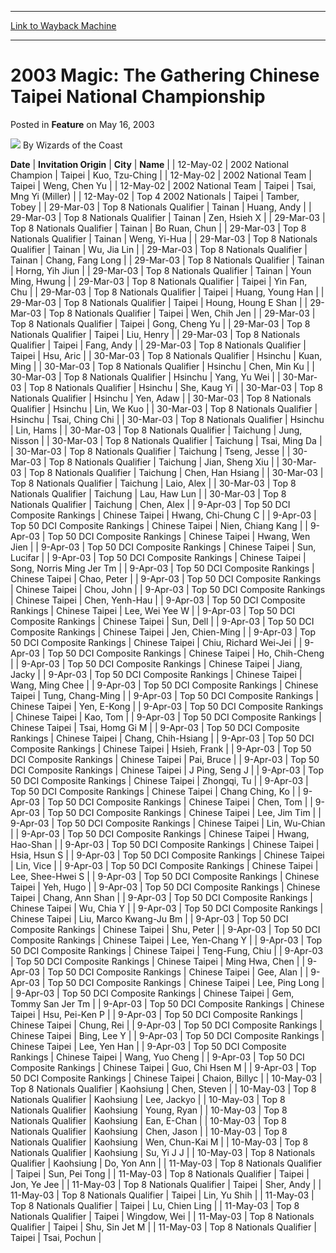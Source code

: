 
---
[Link to Wayback Machine](https://web.archive.org/web/20211027111942/https://magic.wizards.com/en/articles/archive/feature/2003-magic-gathering-chinese-taipei-national-championship-2003-05-16)

[_metadata_:author]:- "Wizards of the Coast"
[_metadata_:description]:- "DateInvitation OriginCityName 12-May-022002 National ChampionTaipeiKuo, Tzu-Ching 12-May-022002 National TeamTaipeiWeng, Chen Yu 12-May-022002 National TeamTaipeiTsai, Mng Yi (Miller) 12-May-02Top 4 2002 NationalsTaipeiTamber, Tobey 29-Mar-03Top 8 Nationals QualifierTainanHuang, Andy 29-Mar-03Top 8 Nationals QualifierTainanZen, Hsieh X 29-Mar-03Top 8 Nationals"
[_metadata_:generator]:- "Drupal 7 (http://drupal.org)"
[_metadata_:publish_date]:- "2003-05-16"
[_metadata_:title]:- "2003 Magic: The Gathering Chinese Taipei National Championship"
[_metadata_:wayback_capture_timestamp]:- "2021-10-27 11:19:42+00:00"
[_metadata_:wayback_raw_url]:- "https://web.archive.org/web/20211027111942id_/https://magic.wizards.com/en/articles/archive/feature/2003-magic-gathering-chinese-taipei-national-championship-2003-05-16"
[_metadata_:wayback_url]:- "https://magic.wizards.com/en/articles/archive/feature/2003-magic-gathering-chinese-taipei-national-championship-2003-05-16"
---


2003 Magic: The Gathering Chinese Taipei National Championship
==============================================================



 Posted in **Feature**
 on May 16, 2003 






![](https://media.magic.wizards.com/styles/auth_small/public/images/person/wizards_author.jpg)
By Wizards of the Coast













 **Date** | **Invitation Origin** | **City** | **Name** |
| 12-May-02 | 2002 National Champion | Taipei | Kuo, Tzu-Ching |
| 12-May-02 | 2002 National Team | Taipei | Weng, Chen Yu |
| 12-May-02 | 2002 National Team | Taipei | Tsai, Mng Yi (Miller) |
| 12-May-02 | Top 4 2002 Nationals | Taipei | Tamber, Tobey |
| 29-Mar-03 | Top 8 Nationals Qualifier | Tainan | Huang, Andy |
| 29-Mar-03 | Top 8 Nationals Qualifier | Tainan | Zen, Hsieh X |
| 29-Mar-03 | Top 8 Nationals Qualifier | Tainan | Bo Ruan, Chun |
| 29-Mar-03 | Top 8 Nationals Qualifier | Tainan | Weng, Yi-Hua |
| 29-Mar-03 | Top 8 Nationals Qualifier | Tainan | Wu, Jia Lin |
| 29-Mar-03 | Top 8 Nationals Qualifier | Tainan | Chang, Fang Long |
| 29-Mar-03 | Top 8 Nationals Qualifier | Tainan | Horng, Yih Jiun |
| 29-Mar-03 | Top 8 Nationals Qualifier | Tainan | Youn Ming, Hwung |
| 29-Mar-03 | Top 8 Nationals Qualifier | Taipei | Yin Fan, Chu |
| 29-Mar-03 | Top 8 Nationals Qualifier | Taipei | Huang, Young Han |
| 29-Mar-03 | Top 8 Nationals Qualifier | Taipei | Houng, Houng E Shan |
| 29-Mar-03 | Top 8 Nationals Qualifier | Taipei | Wen, Chih Jen |
| 29-Mar-03 | Top 8 Nationals Qualifier | Taipei | Gong, Cheng Yu |
| 29-Mar-03 | Top 8 Nationals Qualifier | Taipei | Liu, Henry |
| 29-Mar-03 | Top 8 Nationals Qualifier | Taipei | Fang, Andy |
| 29-Mar-03 | Top 8 Nationals Qualifier | Taipei | Hsu, Aric |
| 30-Mar-03 | Top 8 Nationals Qualifier | Hsinchu | Kuan, Ming |
| 30-Mar-03 | Top 8 Nationals Qualifier | Hsinchu | Chen, Min Ku |
| 30-Mar-03 | Top 8 Nationals Qualifier | Hsinchu | Yang, Yu Wei |
| 30-Mar-03 | Top 8 Nationals Qualifier | Hsinchu | She, Kaug Yi |
| 30-Mar-03 | Top 8 Nationals Qualifier | Hsinchu | Yen, Adaw |
| 30-Mar-03 | Top 8 Nationals Qualifier | Hsinchu | Lin, We Kuo |
| 30-Mar-03 | Top 8 Nationals Qualifier | Hsinchu | Tsai, Ching Chi |
| 30-Mar-03 | Top 8 Nationals Qualifier | Hsinchu | Lin, Hams |
| 30-Mar-03 | Top 8 Nationals Qualifier | Taichung | Jung, Nisson |
| 30-Mar-03 | Top 8 Nationals Qualifier | Taichung | Tsai, Ming Da |
| 30-Mar-03 | Top 8 Nationals Qualifier | Taichung | Tseng, Jesse |
| 30-Mar-03 | Top 8 Nationals Qualifier | Taichung | Jian, Sheng Xiu |
| 30-Mar-03 | Top 8 Nationals Qualifier | Taichung | Chen, Han Hsiang |
| 30-Mar-03 | Top 8 Nationals Qualifier | Taichung | Laio, Alex |
| 30-Mar-03 | Top 8 Nationals Qualifier | Taichung | Lau, Haw Lun |
| 30-Mar-03 | Top 8 Nationals Qualifier | Taichung | Chen, Alex |
| 9-Apr-03 | Top 50 DCI Composite Rankings | Chinese Taipei | Hwang, Chi-Chung C |
| 9-Apr-03 | Top 50 DCI Composite Rankings | Chinese Taipei | Nien, Chiang Kang |
| 9-Apr-03 | Top 50 DCI Composite Rankings | Chinese Taipei | Hwang, Wen Jien |
| 9-Apr-03 | Top 50 DCI Composite Rankings | Chinese Taipei | Sun, Lucifar |
| 9-Apr-03 | Top 50 DCI Composite Rankings | Chinese Taipei | Song, Norris Ming Jer Tm |
| 9-Apr-03 | Top 50 DCI Composite Rankings | Chinese Taipei | Chao, Peter |
| 9-Apr-03 | Top 50 DCI Composite Rankings | Chinese Taipei | Chou, John |
| 9-Apr-03 | Top 50 DCI Composite Rankings | Chinese Taipei | Chen, Yenh-Hau |
| 9-Apr-03 | Top 50 DCI Composite Rankings | Chinese Taipei | Lee, Wei Yee W |
| 9-Apr-03 | Top 50 DCI Composite Rankings | Chinese Taipei | Sun, Dell |
| 9-Apr-03 | Top 50 DCI Composite Rankings | Chinese Taipei | Jen, Chien-Ming |
| 9-Apr-03 | Top 50 DCI Composite Rankings | Chinese Taipei | Chiu, Richard Wei-Jei |
| 9-Apr-03 | Top 50 DCI Composite Rankings | Chinese Taipei | Ho, Chih-Cheng |
| 9-Apr-03 | Top 50 DCI Composite Rankings | Chinese Taipei | Jiang, Jacky |
| 9-Apr-03 | Top 50 DCI Composite Rankings | Chinese Taipei | Wang, Ming Chee |
| 9-Apr-03 | Top 50 DCI Composite Rankings | Chinese Taipei | Tung, Chang-Ming |
| 9-Apr-03 | Top 50 DCI Composite Rankings | Chinese Taipei | Yen, E-Kong |
| 9-Apr-03 | Top 50 DCI Composite Rankings | Chinese Taipei | Kao, Tom |
| 9-Apr-03 | Top 50 DCI Composite Rankings | Chinese Taipei | Tsai, Homg Gi M |
| 9-Apr-03 | Top 50 DCI Composite Rankings | Chinese Taipei | Chang, Chih-Hsiang |
| 9-Apr-03 | Top 50 DCI Composite Rankings | Chinese Taipei | Hsieh, Frank |
| 9-Apr-03 | Top 50 DCI Composite Rankings | Chinese Taipei | Pai, Bruce |
| 9-Apr-03 | Top 50 DCI Composite Rankings | Chinese Taipei | J Ping, Seng J |
| 9-Apr-03 | Top 50 DCI Composite Rankings | Chinese Taipei | Zhongqi, Tu |
| 9-Apr-03 | Top 50 DCI Composite Rankings | Chinese Taipei | Chang Ching, Ko |
| 9-Apr-03 | Top 50 DCI Composite Rankings | Chinese Taipei | Chen, Tom |
| 9-Apr-03 | Top 50 DCI Composite Rankings | Chinese Taipei | Lee, Jim Tim |
| 9-Apr-03 | Top 50 DCI Composite Rankings | Chinese Taipei | Lin, Wu-Chian |
| 9-Apr-03 | Top 50 DCI Composite Rankings | Chinese Taipei | Hwang, Hao-Shan |
| 9-Apr-03 | Top 50 DCI Composite Rankings | Chinese Taipei | Hsia, Hsun S |
| 9-Apr-03 | Top 50 DCI Composite Rankings | Chinese Taipei | Lin, Vice |
| 9-Apr-03 | Top 50 DCI Composite Rankings | Chinese Taipei | Lee, Shee-Hwei S |
| 9-Apr-03 | Top 50 DCI Composite Rankings | Chinese Taipei | Yeh, Hugo |
| 9-Apr-03 | Top 50 DCI Composite Rankings | Chinese Taipei | Chang, Ann Shan |
| 9-Apr-03 | Top 50 DCI Composite Rankings | Chinese Taipei | Wu, Chia Y |
| 9-Apr-03 | Top 50 DCI Composite Rankings | Chinese Taipei | Liu, Marco Kwang-Ju Bm |
| 9-Apr-03 | Top 50 DCI Composite Rankings | Chinese Taipei | Shu, Peter |
| 9-Apr-03 | Top 50 DCI Composite Rankings | Chinese Taipei | Lee, Yen-Chang Y |
| 9-Apr-03 | Top 50 DCI Composite Rankings | Chinese Taipei | Teng-Fung, Chiu |
| 9-Apr-03 | Top 50 DCI Composite Rankings | Chinese Taipei | Ming Hwa, Chen |
| 9-Apr-03 | Top 50 DCI Composite Rankings | Chinese Taipei | Gee, Alan |
| 9-Apr-03 | Top 50 DCI Composite Rankings | Chinese Taipei | Lee, Ping Long |
| 9-Apr-03 | Top 50 DCI Composite Rankings | Chinese Taipei | Gem, Tommy San Jer Tm |
| 9-Apr-03 | Top 50 DCI Composite Rankings | Chinese Taipei | Hsu, Pei-Ken P |
| 9-Apr-03 | Top 50 DCI Composite Rankings | Chinese Taipei | Chung, Rei |
| 9-Apr-03 | Top 50 DCI Composite Rankings | Chinese Taipei | Bing, Lee Y |
| 9-Apr-03 | Top 50 DCI Composite Rankings | Chinese Taipei | Lee, Yen Han |
| 9-Apr-03 | Top 50 DCI Composite Rankings | Chinese Taipei | Wang, Yuo Cheng |
| 9-Apr-03 | Top 50 DCI Composite Rankings | Chinese Taipei | Guo, Chi Hsen M |
| 9-Apr-03 | Top 50 DCI Composite Rankings | Chinese Taipei | Chaion, Billyc |
| 10-May-03 | Top 8 Nationals Qualifier | Kaohsiung  | Chen, Steven |
| 10-May-03 | Top 8 Nationals Qualifier | Kaohsiung  | Lee, Jackyo |
| 10-May-03 | Top 8 Nationals Qualifier | Kaohsiung  | Young, Ryan |
| 10-May-03 | Top 8 Nationals Qualifier | Kaohsiung  | Ean, E-Chan |
| 10-May-03 | Top 8 Nationals Qualifier | Kaohsiung  | Chen, Jason |
| 10-May-03 | Top 8 Nationals Qualifier | Kaohsiung  | Wen, Chun-Kai M |
| 10-May-03 | Top 8 Nationals Qualifier | Kaohsiung  | Su, Yi J J |
| 10-May-03 | Top 8 Nationals Qualifier | Kaohsiung  | Do, Yon Ann |
| 11-May-03 | Top 8 Nationals Qualifier | Taipei | Sun, Pei Tong |
| 11-May-03 | Top 8 Nationals Qualifier | Taipei | Jon, Ye Jee |
| 11-May-03 | Top 8 Nationals Qualifier | Taipei | Sher, Andy |
| 11-May-03 | Top 8 Nationals Qualifier | Taipei | Lin, Yu Shih |
| 11-May-03 | Top 8 Nationals Qualifier | Taipei | Lu, Chien Ling |
| 11-May-03 | Top 8 Nationals Qualifier | Taipei | Wingdow, Wei |
| 11-May-03 | Top 8 Nationals Qualifier | Taipei | Shu, Sin Jet M |
| 11-May-03 | Top 8 Nationals Qualifier | Taipei | Tsai, Pochun |







